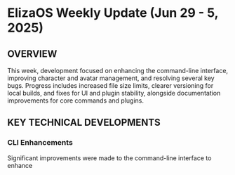 # ElizaOS Weekly Update (Jun 29 - 5, 2025)
## OVERVIEW
This week, development focused on enhancing the command-line interface, improving character and avatar management, and resolving several key bugs. Progress includes increased file size limits, clearer versioning for local builds, and fixes for UI and plugin stability, alongside documentation improvements for core commands and plugins.

## KEY TECHNICAL DEVELOPMENTS

### CLI Enhancements
Significant improvements were made to the command-line interface to enhance